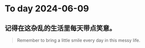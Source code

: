 
# To day 2024-06-09


## 记得在这杂乱的生活里每天带点笑意。
> Remember to bring a little smile every day in this messy life.

    
